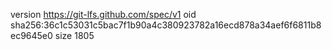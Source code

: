 version https://git-lfs.github.com/spec/v1
oid sha256:36c1c53031c5bac7f1b90a4c380923782a16ecd878a34aef6f6811b8ec9645e0
size 1805
